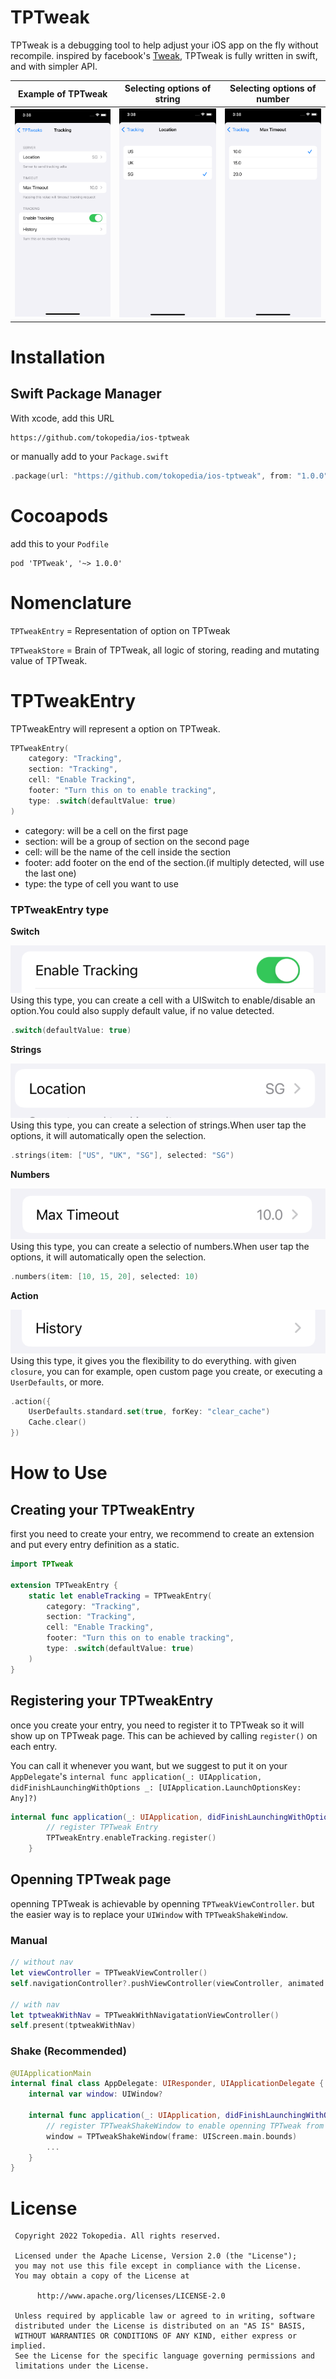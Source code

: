 # TPTweak

TPTweak is a debugging tool to help adjust your iOS app on the fly without recompile.
inspired by facebook's [Tweak](https://github.com/facebookarchive/Tweaks), TPTweak is fully written in swift, and with simpler API.

|Example of TPTweak|Selecting options of string|Selecting options of number|
|----|----|----|
|![](assets/tptweak_home.png)|![](assets/tptweak_string_selection_example.png)|![](assets/tptweak_number_selection_example.png)|

# Installation
## Swift Package Manager
With xcode, add this URL
```
https://github.com/tokopedia/ios-tptweak
```

or manually add to your `Package.swift`
```swift
.package(url: "https://github.com/tokopedia/ios-tptweak", from: "1.0.0"),
```

# Cocoapods
add this to your `Podfile`
```
pod 'TPTweak', '~> 1.0.0'
```

# Nomenclature
`TPTweakEntry` = Representation of option on TPTweak

`TPTweakStore` = Brain of TPTweak, all logic of storing, reading and mutating value of TPTweak.
# TPTweakEntry
TPTweakEntry will represent a option on TPTweak.

```swift
TPTweakEntry(
    category: "Tracking",
    section: "Tracking",
    cell: "Enable Tracking",
    footer: "Turn this on to enable tracking",
    type: .switch(defaultValue: true)
)
```
- category: will be a cell on the first page
- section: will be a group of section on the second page
- cell: will be the name of the cell inside the section
- footer: add footer on the end of the section.(if multiply detected, will use the last one)
- type: the type of cell you want to use

### TPTweakEntry type
**Switch**

![](assets/switch.png)
Using this type, you can create a cell with a UISwitch to enable/disable an option.You could also supply default value, if no value detected.

```swift
.switch(defaultValue: true)
```

**Strings**

![](assets/strings.png)
Using this type, you can create a selection of strings.When user tap the options, it will automatically open the selection.

```swift
.strings(item: ["US", "UK", "SG"], selected: "SG")
```

**Numbers**

![](assets/numbers.png)
Using this type, you can create a selectio of numbers.When user tap the options, it will automatically open the selection.

```swift
.numbers(item: [10, 15, 20], selected: 10)
```

**Action**

![](assets/action.png)
Using this type, it gives you the flexibility to do everything. with given `closure`, you can for example, open custom page you create, or executing a `UserDefaults`, or more.

```swift
.action({
    UserDefaults.standard.set(true, forKey: "clear_cache")
    Cache.clear()
})
```

# How to Use

## Creating your TPTweakEntry
first you need to create your entry, we recommend to create an extension and put every entry definition as a static.

```swift
import TPTweak

extension TPTweakEntry {
    static let enableTracking = TPTweakEntry(
        category: "Tracking",
        section: "Tracking",
        cell: "Enable Tracking",
        footer: "Turn this on to enable tracking",
        type: .switch(defaultValue: true)
    )
}
```
## Registering your TPTweakEntry
once you create your entry, you need to register it to TPTweak so it will show up on TPTweak page. This can be achieved by calling `register()` on each entry.

You can call it whenever you want, but we suggest to put it on your `AppDelegate`'s `internal func application(_: UIApplication, didFinishLaunchingWithOptions _: [UIApplication.LaunchOptionsKey: Any]?)`

```swift
internal func application(_: UIApplication, didFinishLaunchingWithOptions _: [UIApplication.LaunchOptionsKey: Any]?) -> Bool {
        // register TPTweak Entry
        TPTweakEntry.enableTracking.register()
    }
```

## Openning TPTweak page

openning TPTweak is achievable by openning `TPTweakViewController`. but the easier way is to replace your `UIWindow` with `TPTweakShakeWindow`.

### Manual
```swift
// without nav
let viewController = TPTweakViewController()
self.navigationController?.pushViewController(viewController, animated: true)

// with nav
let tptweakWithNav = TPTweakWithNavigatationViewController()
self.present(tptweakWithNav)
```

### Shake (Recommended)
```swift
@UIApplicationMain
internal final class AppDelegate: UIResponder, UIApplicationDelegate {
    internal var window: UIWindow?

    internal func application(_: UIApplication, didFinishLaunchingWithOptions _: [UIApplication.LaunchOptionsKey: Any]?) -> Bool {
        // register TPTweakShakeWindow to enable openning TPTweak from shaking the device
        window = TPTweakShakeWindow(frame: UIScreen.main.bounds)
        ...
    }
}

```

# License
```
 Copyright 2022 Tokopedia. All rights reserved.

 Licensed under the Apache License, Version 2.0 (the "License");
 you may not use this file except in compliance with the License.
 You may obtain a copy of the License at

      http://www.apache.org/licenses/LICENSE-2.0

 Unless required by applicable law or agreed to in writing, software
 distributed under the License is distributed on an "AS IS" BASIS,
 WITHOUT WARRANTIES OR CONDITIONS OF ANY KIND, either express or implied.
 See the License for the specific language governing permissions and
 limitations under the License.
```
